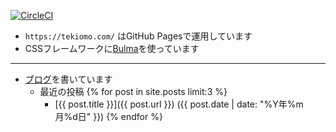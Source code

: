 ---
---

[![CircleCI](https://circleci.com/gh/tekiomo/tekiomo.github.io.svg?style=svg)](https://circleci.com/gh/tekiomo/tekiomo.github.io)

* `https://tekiomo.com/` はGitHub Pagesで運用しています
* CSSフレームワークに[Bulma](http://bulma.io/)を使っています

----

* [ブログ](/blog/)を書いています
  * 最近の投稿
{% for post in site.posts limit:3 %}
    * [{{ post.title }}]({{ post.url }}) ({{ post.date | date: "%Y年%m月%d日" }})
{% endfor %}
